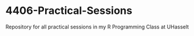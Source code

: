 # 4406-Practical-Sessions
Repository for all practical sessions in my R Programming Class at UHasselt

